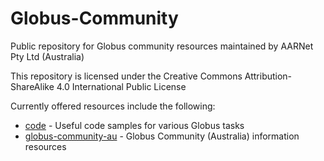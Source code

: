 # Globus-Community
Public repository for Globus community resources maintained by AARNet Pty Ltd (Australia)

This repository is licensed under the Creative Commons Attribution-ShareAlike 4.0 International Public
License

Currently offered resources include the following:
- [code](./code/README.md) - Useful code samples for various Globus tasks
- [globus-community-au](./globus-community-au/README.md) - Globus Community (Australia) information resources